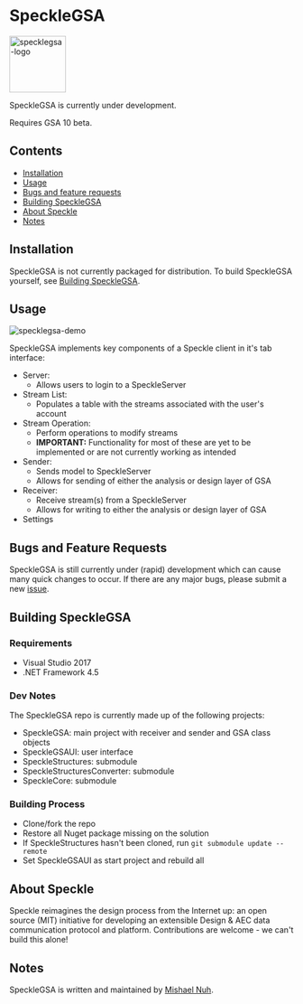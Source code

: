 # SpeckleGSA

<img src="https://gitlab.arup.com/tor_digital/SpeckleGSA/raw/3bbd7b153b3754226fcb0277c5b77788903b0be4/readme/ICON.png" alt="specklegsa-logo" height="100">

SpeckleGSA is currently under development.

Requires GSA 10 beta.

## Contents

- [Installation](#installation)
- [Usage](#usage)
- [Bugs and feature requests](#bugs-and-feature-requests)
- [Building SpeckleGSA](#building-specklegsa)
- [About Speckle](#about-speckle)
- [Notes](#notes)

## Installation

SpeckleGSA is not currently packaged for distribution. To build SpeckleGSA yourself, see [Building SpeckleGSA](#building-specklegsa).

## Usage

![specklegsa-demo](https://gitlab.arup.com/tor_digital/SpeckleGSA/raw/3bbd7b153b3754226fcb0277c5b77788903b0be4/readme/demo.gif)

SpeckleGSA implements key components of a Speckle client in it's tab interface:
- Server:
    - Allows users to login to a SpeckleServer
- Stream List:
    - Populates a table with the streams associated with the user's account
- Stream Operation:
    - Perform operations to modify streams
    - **IMPORTANT:** Functionality for most of these are yet to be implemented or are not currently working as intended
- Sender:
    - Sends model to SpeckleServer
    - Allows for sending of either the analysis or design layer of GSA
- Receiver:
    - Receive stream(s) from a SpeckleServer
    - Allows for writing to either the analysis or design layer of GSA
- Settings

## Bugs and Feature Requests

SpeckleGSA is still currently under (rapid) development which can cause many quick changes to occur. If there are any major bugs, please submit a new [issue](https://gitlab.arup.com/tor_digital/SpeckleGSA/issues).

## Building SpeckleGSA

### Requirements

- Visual Studio 2017
- .NET Framework 4.5

### Dev Notes

The SpeckleGSA repo is currently made up of the following projects:
- SpeckleGSA: main project with receiver and sender and GSA class objects
- SpeckleGSAUI: user interface
- SpeckleStructures: submodule
- SpeckleStructuresConverter: submodule
- SpeckleCore: submodule

### Building Process

- Clone/fork the repo
- Restore all Nuget package missing on the solution
- If SpeckleStructures hasn't been cloned, run `git submodule update --remote`
- Set SpeckleGSAUI as start project and rebuild all

## About Speckle

Speckle reimagines the design process from the Internet up: an open source (MIT) initiative for developing an extensible Design & AEC data communication protocol and platform. Contributions are welcome - we can't build this alone!

## Notes

SpeckleGSA is written and maintained by [Mishael Nuh](https://gitlab.arup.com/Mishael.Nuh).
